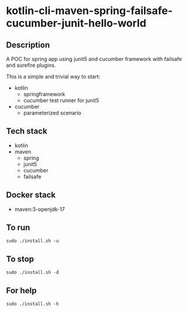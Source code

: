 # kotlin-cli-maven-spring-failsafe-cucumber-junit-hello-world

## Description
A POC for spring app using junit5
and cucumber framework with failsafe
and surefire plugins.

This is a simple and trivial way to start:
  - kotlin
    - springframework
    - cucumber test runner for junit5
  - cucumber
    - parameterized scenario

## Tech stack
- kotlin
- maven
  - spring
  - junit5
  - cucumber
  - failsafe

## Docker stack
- maven:3-openjdk-17

## To run
`sudo ./install.sh -u`

## To stop
`sudo ./install.sh -d`

## For help
`sudo ./install.sh -h`

